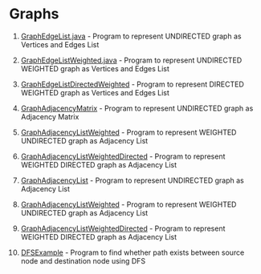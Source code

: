 # Graphs 

1. [GraphEdgeList.java](Algorithms/Graph/GraphEdgeList.java) -
    Program to represent UNDIRECTED graph as Vertices and Edges List

2. [GraphEdgeListWeighted.java](Algorithms/Graph/GraphEdgeListWeighted.java) -
    Program to represent UNDIRECTED WEIGHTED graph as Vertices and Edges List

3. [GraphEdgeListDirectedWeighted](Algorithms/Graph/GraphEdgeListDirectedWeighted.java) -
    Program to represent DIRECTED WEIGHTED graph as Vertices and Edges List

4. [GraphAdjacencyMatrix](Algorithms/Graph/GraphAdjacencyMatrix.java) -
    Program to represent UNDIRECTED graph as Adjacency Matrix

5. [GraphAdjacencyListWeighted](Algorithms/Graph/GraphAdjacencyListWeighted.java) -
    Program to represent WEIGHTED UNDIRECTED graph as Adjacency List

6. [GraphAdjacencyListWeightedDirected](Algorithms/Graph/GraphAdjacencyListWeightedDirected.java) -
    Program to represent WEIGHTED DIRECTED graph as Adjacency List

7. [GraphAdjacencyList](Algorithms/Graph/GraphAdjacencyList.java) -
    Program to represent UNDIRECTED graph as Adjacency List

8. [GraphAdjacencyListWeighted](Algorithms/Graph/GraphAdjacencyListWeighted.java) -
    Program to represent WEIGHTED UNDIRECTED graph as Adjacency List

9. [GraphAdjacencyListWeightedDirected](Algorithms/Graph/GraphAdjacencyListWeightedDirected.java) -
    Program to represent WEIGHTED DIRECTED graph as Adjacency List

10. [DFSExample](Algorithms/Graph/DFSExample.java) -
    Program to find whether path exists between source node and destination node using DFS 
